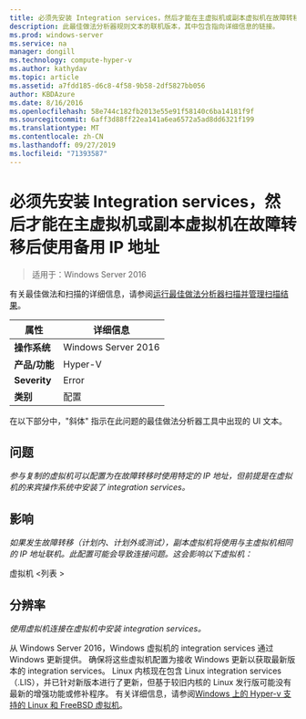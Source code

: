 ```yaml
---
title: 必须先安装 Integration services，然后才能在主虚拟机或副本虚拟机在故障转移后使用备用 IP 地址
description: 此最佳做法分析器规则文本的联机版本，其中包含指向详细信息的链接。
ms.prod: windows-server
ms.service: na
manager: dongill
ms.technology: compute-hyper-v
ms.author: kathydav
ms.topic: article
ms.assetid: a7fdd185-d6c8-4f58-9b58-2df5827bb056
author: KBDAzure
ms.date: 8/16/2016
ms.openlocfilehash: 58e744c182fb2013e55e91f58140c6ba14181f9f
ms.sourcegitcommit: 6aff3d88ff22ea141a6ea6572a5ad8dd6321f199
ms.translationtype: MT
ms.contentlocale: zh-CN
ms.lasthandoff: 09/27/2019
ms.locfileid: "71393587"
---
```

# <a name="integration-services-must-be-installed-before-primary-or-replica-virtual-machines-can-use-an-alternate-ip-address-after-a-failover"></a>必须先安装 Integration services，然后才能在主虚拟机或副本虚拟机在故障转移后使用备用 IP 地址

>适用于：Windows Server 2016

有关最佳做法和扫描的详细信息，请参阅[运行最佳做法分析器扫描并管理扫描结果](https://go.microsoft.com/fwlink/p/?LinkID=223177)。  
  
|属性|详细信息|  
|-|-|  
|**操作系统**|Windows Server 2016|  
|**产品/功能**|Hyper-V|  
|**Severity**|Error|  
|**类别**|配置|  
  
在以下部分中，"斜体" 指示在此问题的最佳做法分析器工具中出现的 UI 文本。  
  
## <a name="issue"></a>问题  
*参与复制的虚拟机可以配置为在故障转移时使用特定的 IP 地址，但前提是在虚拟机的来宾操作系统中安装了 integration services。*  
  
## <a name="impact"></a>影响  
*如果发生故障转移（计划内、计划外或测试），副本虚拟机将使用与主虚拟机相同的 IP 地址联机。此配置可能会导致连接问题。这会影响以下虚拟机：*  
  
虚拟机 \<列表 >  
  
## <a name="resolution"></a>分辨率  
*使用虚拟机连接在虚拟机中安装 integration services。*  
  
从 Windows Server 2016，Windows 虚拟机的 integration services 通过 Windows 更新提供。 确保将这些虚拟机配置为接收 Windows 更新以获取最新版本的 integration services。 Linux 内核现在包含 Linux integration services （.LIS），并已针对新版本进行了更新，但基于较旧内核的 Linux 发行版可能没有最新的增强功能或修补程序。 有关详细信息，请参阅[Windows 上的 Hyper-v 支持的 Linux 和 FreeBSD 虚拟机](../Supported-Linux-and-FreeBSD-virtual-machines-for-Hyper-V-on-Windows.md)。


